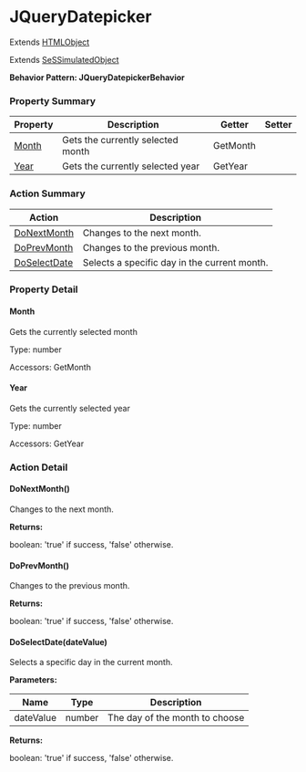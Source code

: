 # JQueryDatepicker

Extends [HTMLObject](HTMLObject.md)

Extends [SeSSimulatedObject](SeSSimulatedObject.md)





**Behavior Pattern: JQueryDatepickerBehavior**


<!-- ============================== property summary ========================== -->

	

### Property Summary

| **Property** | **Description** | **Getter** | **Setter** |
| ------------ | --------------- | ---------- | ---------- |
| [Month](#Month) | Gets the currently selected month | GetMonth |  |
| [Year](#Year) | Gets the currently selected year | GetYear |  |



	
<!-- ============================== action summary ========================== -->



### Action Summary

|  **Action** | **Description** | 
| ----------- | --------------- |
|	[DoNextMonth](#DoNextMonth) | Changes to the next month. |
|	[DoPrevMonth](#DoPrevMonth) | Changes to the previous month. |
|	[DoSelectDate](#DoSelectDate) | Selects a specific day in the current month. |




<!-- ============================== property detail ========================== -->
	
### Property Detail
		
<a name="Month"></a>
#### Month


Gets the currently selected month

			
	
			
Type: number
			
			
Accessors: GetMonth
			
		
<a name="Year"></a>
#### Year


Gets the currently selected year

			
	
			
Type: number
			
			
Accessors: GetYear
			
		
	
	
<!-- ============================== action detail ========================== -->
	
### Action Detail
		
<a name="DoNextMonth"></a>    
#### DoNextMonth()

Changes to the next month.




**Returns:**

boolean: 'true' if success, 'false' otherwise.



<a name="see.also.jquerydatepicker.donextmonth"></a>

<a name="DoPrevMonth"></a>    
#### DoPrevMonth()

Changes to the previous month.




**Returns:**

boolean: 'true' if success, 'false' otherwise.



<a name="see.also.jquerydatepicker.doprevmonth"></a>

<a name="DoSelectDate"></a>    
#### DoSelectDate(dateValue)

Selects a specific day in the current month.


**Parameters:**

|	**Name** | **Type** | **Description** |
| ---------- | -------- | --------------- |
| dateValue | number |	The day of the month to choose |




**Returns:**

boolean: 'true' if success, 'false' otherwise.



<a name="see.also.jquerydatepicker.doselectdate"></a>

	

